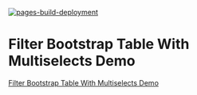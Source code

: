 [![pages-build-deployment](https://github.com/danieldreke/filter-bootstrap-table-with-multiselects-demo/actions/workflows/pages/pages-build-deployment/badge.svg)](https://github.com/danieldreke/filter-bootstrap-table-with-multiselects-demo/actions/workflows/pages/pages-build-deployment)

# Filter Bootstrap Table With Multiselects Demo

[Filter Bootstrap Table With Multiselects Demo](https://danieldreke.github.io/filter-bootstrap-table-with-multiselects-demo/)
